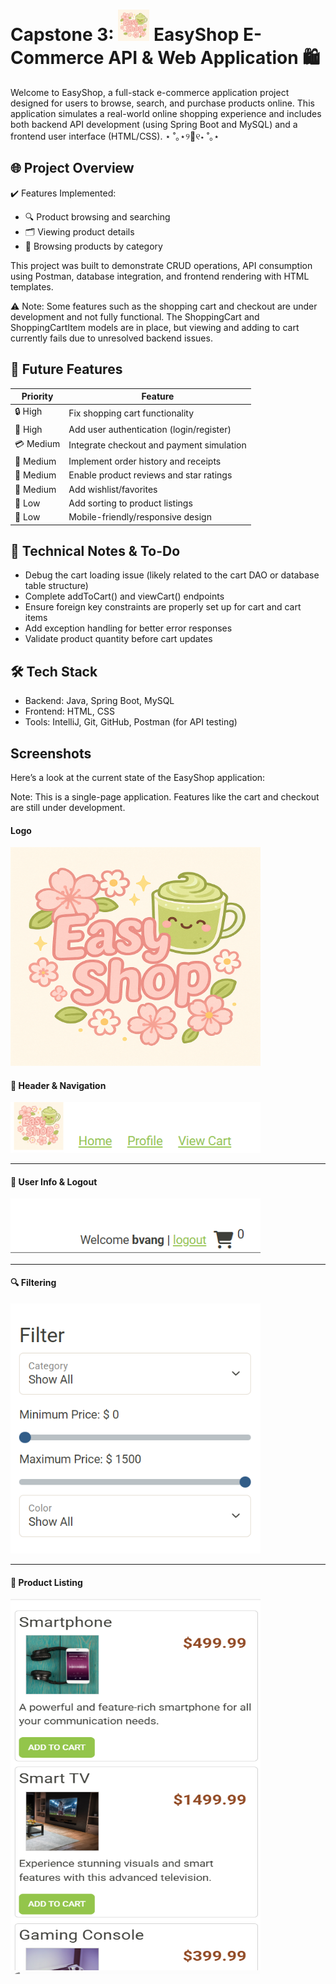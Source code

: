 # Capstone 3: <img src="/images/screenshots/logo.png" alt="Logo" width="50" height="50" /> EasyShop E-Commerce API & Web Application 🛍️

Welcome to EasyShop, a full-stack e-commerce application project designed for users to browse, search, and purchase products online. This application simulates a real-world online shopping experience and includes both backend API development (using Spring Boot and MySQL) and a frontend user interface (HTML/CSS). ⋆ ˚｡⋆୨🍓୧⋆ ˚｡⋆



## 🌐 Project Overview

✔️ Features Implemented:

- 🔍 Product browsing and searching
- 🗂️ Viewing product details
- 📁 Browsing products by category

This project was built to demonstrate CRUD operations, API consumption using Postman, database integration, and frontend rendering with HTML templates.

⚠️ Note: Some features such as the shopping cart and checkout are under development and not fully functional. The ShoppingCart and ShoppingCartItem models are in place, but viewing and adding to cart currently fails due to unresolved backend issues.


## 🧭 Future Features

| Priority | Feature |
|----------|---------|
| 🔒 High  | Fix shopping cart functionality             |
| 🔐 High  | Add user authentication (login/register)    |
| 💳 Medium| Integrate checkout and payment simulation   |
| 💾 Medium| Implement order history and receipts        |
| 💬 Medium| Enable product reviews and star ratings     |
| 🎁 Medium| Add wishlist/favorites                      |
| 🔄 Low   | Add sorting to product listings             |
| 📱 Low   | Mobile-friendly/responsive design           |

## 🔧 Technical Notes & To-Do
- Debug the cart loading issue (likely related to the cart DAO or database table structure)
- Complete addToCart() and viewCart() endpoints
- Ensure foreign key constraints are properly set up for cart and cart items
- Add exception handling for better error responses
- Validate product quantity before cart updates

## 🛠️ Tech Stack
- Backend: Java, Spring Boot, MySQL
- Frontend: HTML, CSS
- Tools: IntelliJ, Git, GitHub, Postman (for API testing)

## Screenshots
Here’s a look at the current state of the EasyShop application:

Note: This is a single-page application. Features like the cart and checkout are still under development.

#### Logo
<img src="/images/screenshots/logo.png" alt="Logo" width="400" height="350" />

#### 🧭 Header & Navigation
<img src="images/screenshots/Screenshot1.png" alt="Header" width="400" />

---

#### 👤 User Info & Logout
<img src="images/screenshots/Screenshot4.png" alt="User Info" width="400" />

---

#### 🔍 Filtering
<img src="images/screenshots/Screenshot2.png" alt="Filtering" width="400" height="400" />

---

#### 🛒 Product Listing
<img src="images/screenshots/Screenshot3.png" alt="Product Listing" width="400" height="600" />
